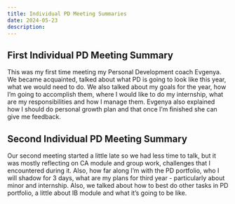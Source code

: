 ```yaml
---
title: Individual PD Meeting Summaries
date: 2024-05-23
description: 
---
```

## First Individual PD Meeting Summary

This was my first time meeting my Personal Development coach Evgenya. We became acquainted, talked about what PD is going to look like this year, what we would need to do. We also talked about my goals for the year, how I’m going to accomplish them, where I would like to do my internship, what are my responsibilities and how I manage them. Evgenya also explained how I should do personal growth plan and that once I’m finished she can give me feedback. 

## Second Individual PD Meeting Summary

Our second meeting started a little late so we had less time to talk, but it was mostly reflecting on CA module and group work, challenges that I encountered during it. Also, how far along I’m with the PD portfolio, who I will shadow for 3 days, what are my plans for third year - particularly about minor and internship. Also, we talked about how to best do other tasks in  PD portfolio, a little about IB module and what it’s going to be like. 